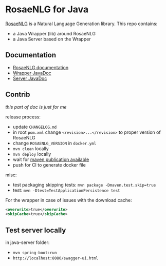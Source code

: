 # RosaeNLG for Java

[RosaeNLG](https://rosaenlg.org) is a Natural Language Generation library.
This repo contains:
- a Java Wrapper (lib) around RosaeNLG
- a Java Server based on the Wrapper


## Documentation

- [RosaeNLG documentation](https://rosaenlg.org)
- [Wrapper JavaDoc](https://www.javadoc.io/doc/org.rosaenlg/java-wrapper/)
- [Server JavaDoc](https://www.javadoc.io/doc/org.rosaenlg/java-server/)


## Contrib

_this part of doc is just for me_

release process:
- update `CHANGELOG.md`
- in root `pom.xml` change `<revision>...</revision>` to proper version of RosaeNLG
- change `ROSAENLG_VERSION` in `docker.yml`
- `mvn clean` locally
- `mvn deploy` locally
- wait for [maven publication available](https://repo1.maven.org/maven2/org/rosaenlg/java-wrapper/)
- push for CI to generate docker file

misc:
- test packaging skipping tests: `mvn package -Dmaven.test.skip=true`
- test: `mvn -Dtest=TestApplicationPersistence test`

For the wrapper in case of issues with the download cache:
```xml
<overwrite>true</overwrite>
<skipCache>true</skipCache>
```

## Test server locally

in java-server folder:
- `mvn spring-boot:run`
- `http://localhost:8080/swagger-ui.html`
